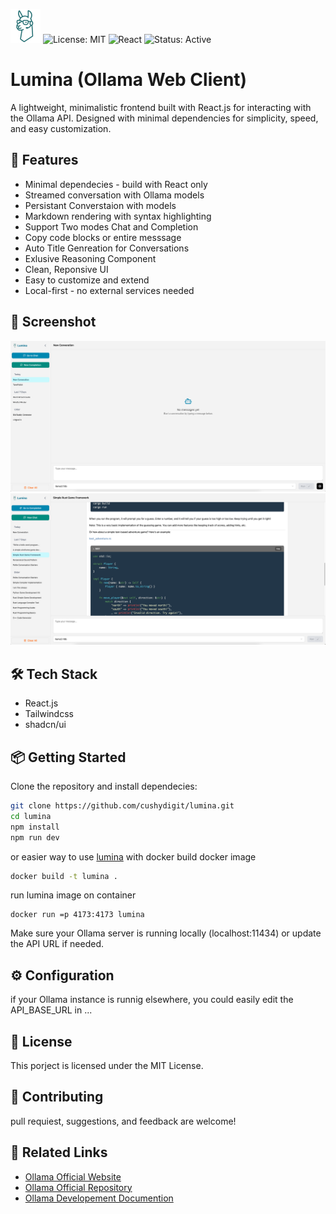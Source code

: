 ![log](./src/assets/lumina.svg)
![License: MIT](https://img.shields.io/badge/License-MIT-green.svg)
![React](https://img.shields.io/badge/React-18+-blue)
![Status: Active](https://img.shields.io/badge/Status-Active-brightgreen)

# Lumina (Ollama Web Client) 

A lightweight, minimalistic frontend built with React.js for interacting with the Ollama API.
Designed with minimal dependencies for simplicity, speed, and easy customization.

## 🚀 Features

- Minimal dependecies - build with React only
- Streamed conversation with Ollama models
- Persistant Converstaion with models
- Markdown rendering with syntax highlighting
- Support Two modes Chat and Completion
- Copy code blocks or entire messsage
- Auto Title Genreation for Conversations
- Exlusive Reasoning Component
- Clean, Reponsive UI
- Easy to customize and extend
- Local-first - no external services needed

## 📸 Screenshot

![App Screenshot](./src/assets/lumina-screenshot-1.png)
![App Screenshot](./src/assets/lumina-screenshot-4.png)

## 🛠️ Tech Stack

- React.js
- Tailwindcss
- shadcn/ui

## 📦 Getting Started

Clone the repository and install dependecies:
```bash
git clone https://github.com/cushydigit/lumina.git
cd lumina
npm install
npm run dev
```
or easier way to use [lumina](https://github.com/cushydigit/lumina) with docker
build docker image
```bash
docker build -t lumina .
```
run lumina image on container
```bashe
docker run =p 4173:4173 lumina
```

Make sure your Ollama server is running locally (localhost:11434) or update the API URL if needed.

## ⚙️ Configuration

if your Ollama instance is runnig elsewhere, you could easily edit the API_BASE_URL in ...

## 📄 License

This porject is licensed under the MIT License.

## 🙌 Contributing

pull requiest, suggestions, and feedback are welcome!


## 🔗 Related Links

- [Ollama Official Website](https://ollama.com/)
- [Ollama Official Repository](https://github.com/ollama/ollama)
- [Ollama Developement Documention](https://github.com/ollama/ollama/blob/main/docs/development.md)


